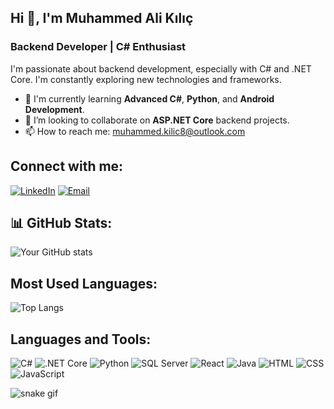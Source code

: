 ## Hi 👋, I'm Muhammed Ali Kılıç
### Backend Developer | C# Enthusiast

I'm passionate about backend development, especially with C# and .NET Core. I'm constantly exploring new technologies and frameworks.

- 🌱 I'm currently learning **Advanced C#**, **Python**, and **Android Development**.
- 🔭 I’m looking to collaborate on **ASP.NET Core** backend projects.
- 📫 How to reach me: [muhammed.kilic8@outlook.com](mailto:muhammed.kilic8@outlook.com)

## Connect with me:
[![LinkedIn](https://img.shields.io/badge/LinkedIn-0077B5?style=for-the-badge&logo=linkedin&logoColor=white)](https://www.linkedin.com/in/aliarius)
[![Email](https://img.shields.io/badge/Email-D14836?style=for-the-badge&logo=gmail&logoColor=white)](mailto:muhammed.kilic8@outlook.com)

## 📊 GitHub Stats:
![Your GitHub stats](https://github-readme-stats.vercel.app/api?username=Aliariuss&show_icons=true&theme=radical)

## Most Used Languages:
![Top Langs](https://github-readme-stats.vercel.app/api/top-langs/?username=Aliariuss&layout=compact)

## Languages and Tools:
![C#](https://img.shields.io/badge/C%23-239120?style=for-the-badge&logo=c-sharp&logoColor=white)
![.NET Core](https://img.shields.io/badge/.NET_Core-5C2D91?style=for-the-badge&logo=dot-net&logoColor=white)
![Python](https://img.shields.io/badge/Python-3776AB?style=for-the-badge&logo=python&logoColor=white)
![SQL Server](https://img.shields.io/badge/SQL_Server-CC2927?style=for-the-badge&logo=microsoft-sql-server&logoColor=white)
![React](https://img.shields.io/badge/React-61DAFB?style=for-the-badge&logo=react&logoColor=black)
![Java](https://img.shields.io/badge/Java-007396?style=for-the-badge&logo=java&logoColor=white)
![HTML](https://img.shields.io/badge/HTML-E34F26?style=for-the-badge&logo=html5&logoColor=white)
![CSS](https://img.shields.io/badge/CSS-1572B6?style=for-the-badge&logo=css3&logoColor=white)
![JavaScript](https://img.shields.io/badge/JavaScript-F7DF1E?style=for-the-badge&logo=javascript&logoColor=black)

![snake gif](https://github.com/YOUR_USERNAME/YOUR_USERNAME/blob/output/github-contribution-grid-snake.gif)
